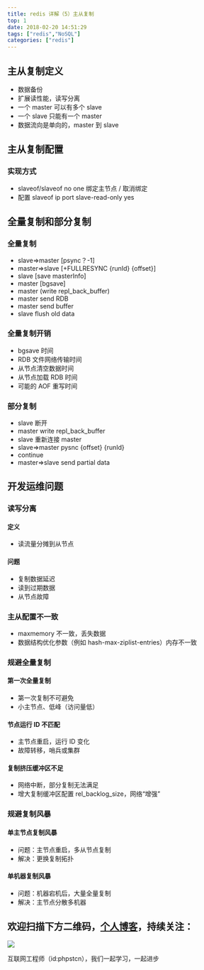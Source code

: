 ```yaml
---
title: redis 详解（5）主从复制
top: 1
date: 2018-02-20 14:51:29
tags: ["redis","NoSQL"]
categories: ["redis"]
---
```


## 主从复制定义

- 数据备份
- 扩展读性能，读写分离
- 一个 master 可以有多个 slave
- 一个 slave 只能有一个 master
- 数据流向是单向的，master 到 slave

## 主从复制配置

### 实现方式

- slaveof/slaveof no one 绑定主节点 / 取消绑定
- 配置
  slaveof ip port
  slave-read-only yes

## 全量复制和部分复制

### 全量复制

- slave=>master [psync？-1]
- master=>slave [+FULLRESYNC {runId} {offset}]
- slave [save masterInfo]
- master [bgsave]
- master (write repl_back_buffer)
- master send RDB
- master send buffer
- slave flush old data

### 全量复制开销

- bgsave 时间
- RDB 文件网络传输时间
- 从节点清空数据时间
- 从节点加载 RDB 时间
- 可能的 AOF 重写时间

### 部分复制

- slave 断开
- master write repl_back_buffer
- slave 重新连接 master
- slave=>master pysnc {offset} {runId}
- continue
- master=>slave send partial data

## 开发运维问题

### 读写分离

#### 定义

- 读流量分摊到从节点

#### 问题

- 复制数据延迟
- 读到过期数据
- 从节点故障

### 主从配置不一致

- maxmemory 不一致，丢失数据
- 数据结构优化参数（例如 hash-max-ziplist-entries）内存不一致

### 规避全量复制

#### 第一次全量复制

- 第一次复制不可避免
- 小主节点、低峰（访问量低）

#### 节点运行 ID 不匹配

- 主节点重启，运行 ID 变化
- 故障转移，哨兵或集群

#### 复制挤压缓冲区不足

- 网络中断，部分复制无法满足
- 增大复制缓冲区配置 rel_backlog_size，网络“增强”

### 规避复制风暴

#### 单主节点复制风暴

- 问题：主节点重启，多从节点复制
- 解决：更换复制拓扑

#### 单机器复制风暴

- 问题：机器宕机后，大量全量复制
- 解决：主节点分散多机器

## 欢迎扫描下方二维码，[个人博客](https://www.phpst.cn)，持续关注：

![](https://ww1.sinaimg.cn/large/a616b9a4gy1g4xzv954a4j20760763yo.jpg)

互联网工程师（id:phpstcn），我们一起学习，一起进步
